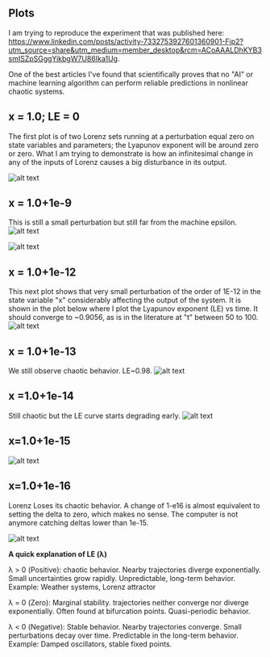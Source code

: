 ## Plots

I am trying to reproduce the experiment that was published here: https://www.linkedin.com/posts/activity-7332753927601360901-Fjp2?utm_source=share&utm_medium=member_desktop&rcm=ACoAAALDhKYB3smISZpSGggYikbgW7U86Ika1Ug.

One of the best articles I've found that scientifically proves that no "AI" or machine learning algorithm can perform reliable predictions in nonlinear chaotic systems.

## x = 1.0; LE = 0
The first plot is of two Lorenz sets running at a perturbation equal zero on state variables and parameters; the Lyapunov exponent will be around zero or zero. What I am trying to demonstrate is how an infinitesimal change in any of the inputs of Lorenz causes a big disturbance in its output. 

![alt text](assets/zero.png)

## x = 1.0+1e-9
This is still a small perturbation but still far from the machine epsilon. 
![alt text](assets/1e-09.png)

![alt text](assets/1e-09_200.png)


## x = 1.0+1e-12
This next plot shows that very small perturbation of the order of 1E-12 in the state variable "x" considerably affecting the output of the system. It is shown in the plot below where I plot the Lyapunov exponent (LE) vs time. It should converge to ~0.9056, as is in the literature at "t" between 50 to 100.
![alt text](assets/1e-12.png)

## x = 1.0+1e-13
We still observe chaotic behavior. LE~0.98.
![alt text](assets/1e-13.png)

## x =1.0+1e-14
Still chaotic but the LE curve starts degrading early.
![alt text](assets/1e-14.png)

## x=1.0+1e-15
![alt text](assets/1e-15.png)


## x=1.0+1e-16
Lorenz Loses its chaotic behavior. A change of 1-e16 is almost equivalent to setting the delta to zero, which makes no sense. The computer is not anymore catching deltas lower than 1e-15.

![alt text](assets/1e-16.png)

**A quick explanation of LE (λ)**

λ > 0 (Positive): chaotic behavior. Nearby trajectories diverge exponentially. Small uncertainties grow rapidly. Unpredictable, long-term behavior. Example: Weather systems, Lorenz attractor

λ = 0 (Zero): Marginal stability. trajectories neither converge nor diverge exponentially. Often found at bifurcation points. Quasi-periodic behavior.

λ < 0 (Negative): Stable behavior. Nearby trajectories converge.
Small perturbations decay over time. Predictable in the long-term behavior. Example: Damped oscillators, stable fixed points.
